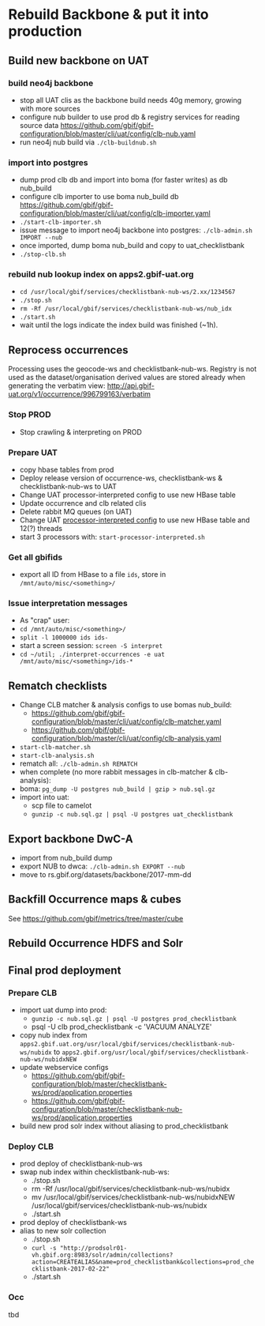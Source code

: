 # Rebuild Backbone & put it into production

## Build new backbone on UAT

### build neo4j backbone
 - stop all UAT clis as the backbone build needs 40g memory, growing with more sources
 - configure nub builder to use prod db & registry services for reading source data https://github.com/gbif/gbif-configuration/blob/master/cli/uat/config/clb-nub.yaml
 - run neo4j nub build via `./clb-buildnub.sh`

### import into postgres 
 - dump prod clb db and import into boma (for faster writes) as db nub_build
 - configure clb importer to use boma nub_build db https://github.com/gbif/gbif-configuration/blob/master/cli/uat/config/clb-importer.yaml
 - `./start-clb-importer.sh`
 - issue message to import neo4j backbone into postgres: `./clb-admin.sh IMPORT --nub`
 - once imported, dump boma nub_build and copy to uat_checklistbank
 - `./stop-clb.sh`

### rebuild nub lookup index on apps2.gbif-uat.org
 - `cd /usr/local/gbif/services/checklistbank-nub-ws/2.xx/1234567`
 - `./stop.sh`
 - `rm -Rf /usr/local/gbif/services/checklistbank-nub-ws/nub_idx`
 - `./start.sh`
 - wait until the logs indicate the index build was finished (~1h).
 
## Reprocess occurrences
Processing uses the geocode-ws and checklistbank-nub-ws.
Registry is not used as the dataset/organisation derived values are stored already when generating the verbatim view: http://api.gbif-uat.org/v1/occurrence/996799163/verbatim

### Stop PROD
 - Stop crawling & interpreting on PROD

### Prepare UAT
 - copy hbase tables from prod
 - Deploy release version of occurrence-ws, checklistbank-ws & checklistbank-nub-ws to UAT
 - Change UAT processor-interpreted config to use new HBase table
 - Update occurrence and clb related clis
 - Delete rabbit MQ queues (on UAT)
 - Change UAT [processor-interpreted config](https://github.com/gbif/gbif-configuration/blob/master/cli/uat/config/processor-interpreted.yaml) to use new HBase table and 12(?) threads
 - start 3 processors with: `start-processor-interpreted.sh`

### Get all gbifids
 - export all ID from HBase to a file `ids`, store in `/mnt/auto/misc/<something>/`

### Issue interpretation messages
 - As "crap" user:
 - `cd /mnt/auto/misc/<something>/`
 - `split -l 1000000 ids ids-`
 - start a screen session: `screen -S interpret`
 - `cd ~/util; ./interpret-occurrences -e uat /mnt/auto/misc/<something>/ids-*`
 
## Rematch checklists
 - Change CLB matcher & analysis configs to use bomas nub_build:
   - https://github.com/gbif/gbif-configuration/blob/master/cli/uat/config/clb-matcher.yaml
   - https://github.com/gbif/gbif-configuration/blob/master/cli/uat/config/clb-analysis.yaml
 - `start-clb-matcher.sh`
 - `start-clb-analysis.sh`
 - rematch all: `./clb-admin.sh REMATCH`
 - when complete (no more rabbit messages in clb-matcher & clb-analysis):
 - boma: `pg_dump -U postgres nub_build | gzip > nub.sql.gz`
 - import into uat: 
   - scp file to camelot
   - `gunzip -c nub.sql.gz | psql -U postgres uat_checklistbank`


## Export backbone DwC-A
 - import from nub_build dump
 - export NUB to dwca: `./clb-admin.sh EXPORT --nub`
 - move to rs.gbif.org/datasets/backbone/2017-mm-dd

## Backfill Occurrence maps & cubes
See https://github.com/gbif/metrics/tree/master/cube

## Rebuild Occurrence HDFS and Solr


## Final prod deployment
### Prepare CLB
 - import uat dump into prod: 
   - `gunzip -c nub.sql.gz | psql -U postgres prod_checklistbank`
   - psql -U clb prod_checklistbank -c 'VACUUM ANALYZE'
 - copy nub index from `apps2.gbif.uat.org/usr/local/gbif/services/checklistbank-nub-ws/nubidx` to `apps2.gbif.org/usr/local/gbif/services/checklistbank-nub-ws/nubidxNEW`
 - update webservice configs
   - https://github.com/gbif/gbif-configuration/blob/master/checklistbank-ws/prod/application.properties
   - https://github.com/gbif/gbif-configuration/blob/master/checklistbank-nub-ws/prod/application.properties
 - build new prod solr index without aliasing to prod_checklistbank
   
### Deploy CLB
 - prod deploy of checklistbank-nub-ws
 - swap nub index within checklistbank-nub-ws:
    - ./stop.sh
    - rm -Rf /usr/local/gbif/services/checklistbank-nub-ws/nubidx
    - mv /usr/local/gbif/services/checklistbank-nub-ws/nubidxNEW /usr/local/gbif/services/checklistbank-nub-ws/nubidx
    - ./start.sh
 - prod deploy of checklistbank-ws
 - alias to new solr collection
    - ./stop.sh
    - `curl -s "http://prodsolr01-vh.gbif.org:8983/solr/admin/collections?action=CREATEALIAS&name=prod_checklistbank&collections=prod_checklistbank-2017-02-22"`
    - ./start.sh

### Occ

tbd
